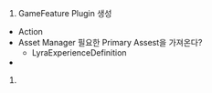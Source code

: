 
1.  GameFeature Plugin 생성
   - Action
   - Asset Manager
     필요한 Primary Assest을 가져온다?
     - LyraExperienceDefinition
   - 
1. 